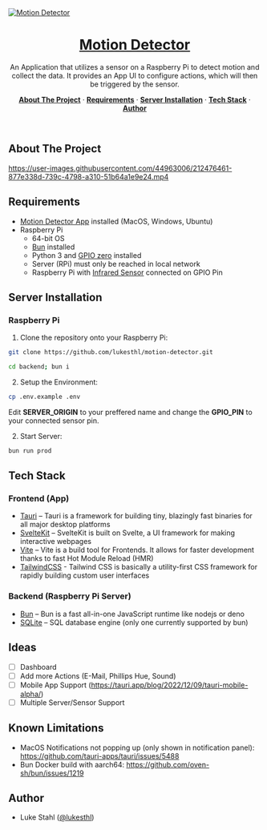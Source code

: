 <a href="https://github.com/lukesthl/motion-detector">
  <img alt="Motion Detector" src="https://user-images.githubusercontent.com/44963006/212477797-60f2af55-8942-4747-88c7-50e646d2caff.png">
  <h1 align="center">Motion Detector</h1>
</a>

<p align="center">
An Application that utilizes a sensor on a Raspberry Pi to detect motion and collect the data. It provides an App UI to configure actions, which will then be triggered by the sensor.
</p>
<p align="center">
  <a href="#about-the-project"><strong>About The Project</strong></a> ·
  <a href="#requirements"><strong>Requirements</strong></a> ·
  <a href="#server-installation"><strong>Server Installation</strong></a> ·
  <a href="#tech-stack"><strong>Tech Stack</strong></a> ·
  <a href="#author"><strong>Author</strong></a>
</p>
<br/>

## About The Project

https://user-images.githubusercontent.com/44963006/212476461-877e338d-739c-4798-a310-51b64a1e9e24.mp4

## Requirements

- [Motion Detector App](https://github.com/lukesthl/motion-detector/releases) installed (MacOS, Windows, Ubuntu)
- Raspberry Pi
  - 64-bit OS
  - [Bun](https://github.com/oven-sh/bun#install) installed
  - Python 3 and [GPIO zero](https://gpiozero.readthedocs.io/en/stable/installing.html) installed
  - Server (RPi) must only be reached in local network
  - Raspberry Pi with [Infrared Sensor](https://projects.raspberrypi.org/en/projects/physical-computing/11) connected on GPIO Pin

## Server Installation

### Raspberry Pi

1. Clone the repository onto your Raspberry Pi:

```bash
git clone https://github.com/lukesthl/motion-detector.git

cd backend; bun i
```

2. Setup the Environment:

```bash
cp .env.example .env
```

Edit <b>SERVER_ORIGIN</b> to your preffered name and change the <b>GPIO_PIN</b> to your connected sensor pin.

2. Start Server:

```bash
bun run prod
```

## Tech Stack

### Frontend (App)

- [Tauri](https://tauri.app/) – Tauri is a framework for building tiny, blazingly fast binaries for all major desktop platforms
- [SvelteKit](https://kit.svelte.dev/) – SvelteKit is built on Svelte, a UI framework for making interactive webpages
- [Vite](https://vitejs.dev/) – Vite is a build tool for Frontends. It allows for faster development thanks to fast Hot Module Reload (HMR)
- [TailwindCSS](https://tailwindcss.com/) - Tailwind CSS is basically a utility-first CSS framework for rapidly building custom user interfaces

### Backend (Raspberry Pi Server)

- [Bun](https://bun.sh/) – Bun is a fast all-in-one JavaScript runtime like nodejs or deno
- [SQLite](https://www.sqlite.org/) – SQL database engine (only one currently supported by bun)

## Ideas

- [ ] Dashboard
- [ ] Add more Actions (E-Mail, Phillips Hue, Sound)
- [ ] Mobile App Support (https://tauri.app/blog/2022/12/09/tauri-mobile-alpha/)
- [ ] Multiple Server/Sensor Support

## Known Limitations

- MacOS Notifications not popping up (only shown in notification panel): https://github.com/tauri-apps/tauri/issues/5488
- Bun Docker build with aarch64: https://github.com/oven-sh/bun/issues/1219

## Author

- Luke Stahl ([@lukesthl](https://github.com/lukesthl))

